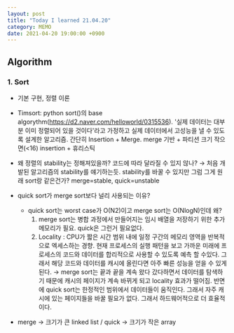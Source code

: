 ```yaml
---
layout: post
title: "Today I learned 21.04.20"
category: MEMO
date: 2021-04-20 19:00:00 +0900
---
```

## Algorithm
### 1. Sort
- 기본 구현, 정렬 이론

- Timsort: python sort()의 base algorythm(https://d2.naver.com/helloworld/0315536). '실제 데이터는 대부분 이미 정렬되어 있을 것이다'라고 가정하고 실제 데이터에서 고성능을 낼 수 있도록 설계한 알고리즘. 간단히 Insertion + Merge. merge 기반 + 파티션 크기 작으면(<16) insertion + 휴리스틱

- 왜 정렬의 stability는 정해져있을까? 코드에 따라 달라질 수 있지 않나? → 처음 개발된 알고리즘의 stability를 얘기하는듯. stability를 바꿀 수 있지만 그럼 그게 원래 sort랑 같은건가? merge=stable, quick=unstable

- quick sort가 merge sort보다 널리 사용되는 이유?
  - quick sort는 worst case가 O(N2)이고 merge sort는 O(NlogN)인데 왜?
    1. merge sort는 병합 과정에서 만들어지는 임시 배열을 저장하기 위한 추가 메모리가 필요. quick은 그런거 필요없다.
    2. Locality : CPU가 짧은 시간 범위 내에 일정 구간의 메모리 영역을 반복적으로 엑세스하는 경향. 현재 프로세스의 실행 패턴을 보고 가까운 미래에 프로세스의 코드와 데이터를 합리적으로 사용할 수 있도록 예측 할 수있다. 그래서 해당 코드와 데이터를 캐시에 올린다면 아주 빠른 성능을 얻을 수 있게 된다.
    → merge sort는 끝과 끝을 계속 왔다 갔다하면서 데이터를 탐색하기 때문에 캐시의 페이지가 계속 바뀌게 되고 locality  효과가 떨어짐. 반면에 quick sort는 한정적인 범위에서 데이터들이 움직인다. 그래서 자주 캐시에 있는 페이지들을 바꿀 필요가 없다. 그래서 하드웨어적으로 더 효율적이다.

- merge → 크기가 큰 linked list / quick → 크기가 작은 array
